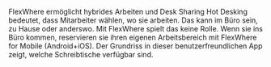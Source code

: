 FlexWhere ermöglicht hybrides Arbeiten und Desk Sharing
Hot Desking bedeutet, dass Mitarbeiter wählen, wo sie arbeiten. Das kann im Büro sein, zu Hause oder anderswo. Mit FlexWhere spielt das keine Rolle. Wenn sie ins Büro kommen, reservieren sie ihren eigenen Arbeitsbereich mit FlexWhere for Mobile (Android+iOS). Der Grundriss in dieser benutzerfreundlichen App zeigt, welche Schreibtische verfügbar sind.

